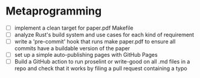 # Metaprogramming

- [ ] implement a clean target for paper.pdf Makefile
- [ ] analyze Rust's build system and use cases for each kind of requirement
- [ ] write a 'pre-commit' hook that runs make paper.pdf to ensure all commits have a buildable version of the paper
- [ ] set up a simple auto-publishing pages with GitHub Pages
- [ ] Build a GitHub action to run proselint or write-good on all .md files in a repo and check that it works by filing a pull request containing a typo 
